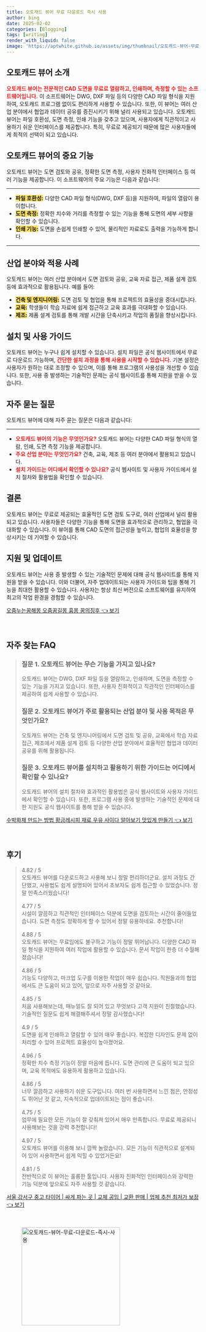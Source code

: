```yaml
---
title: 오토캐드 뷰어 무료 다운로드 즉시 사용
author: bing
date: 2025-02-02
categories: [Blogging]
tags: [writing]
render_with_liquid: false
image: 'https://aptwhite.github.io/assets/img/thumbnail/오토캐드-뷰어-무료-다운로드-즉시-사용.webp'
---
```



<h2 id='오토캐드_뷰어_소개'>오토캐드 뷰어 소개</h2>

<p><b><span style="color: #ee2323;">오토캐드 뷰어는 전문적인 CAD 도면을 무료로 열람하고, 인쇄하며, 측정할 수 있는 소프트웨어입니다.</span></b> 이 소프트웨어는 DWG, DXF 파일 등의 다양한 CAD 파일 형식을 지원하여, 오토캐드 프로그램 없이도 편리하게 사용할 수 있습니다. 또한, 이 뷰어는 여러 산업 분야에서 협업과 데이터 공유를 증진시키기 위해 널리 사용되고 있습니다. 오토캐드 뷰어는 파일 호환성, 도면 측정, 인쇄 기능을 갖추고 있으며, 사용자에게 직관적이고 사용하기 쉬운 인터페이스를 제공합니다. 특히, 무료로 제공되기 때문에 많은 사용자들에게 최적의 선택이 되고 있습니다.</p>

<h2 id='오토캐드_뷰어의_중요_기능'>오토캐드 뷰어의 중요 기능</h2>

<p>오토캐드 뷰어는 도면 검토와 공유, 정확한 도면 측정, 사용자 친화적 인터페이스 등 여러 기능을 제공합니다. 이 소프트웨어의 주요 기능은 다음과 같습니다:</p>

<hr />

<ul>
    <li><b><span style="background-color: #ffe066;">파일 호환성:</span></b> 다양한 CAD 파일 형식(DWG, DXF 등)을 지원하여, 파일의 열람이 용이합니다.</li>
    <li><b><span style="background-color: #ffe066;">도면 측정:</span></b> 정확한 치수와 거리를 측정할 수 있는 기능을 통해 도면의 세부 사항을 확인할 수 있습니다.</li>
    <li><b><span style="background-color: #ffe066;">인쇄 기능:</span></b> 도면을 손쉽게 인쇄할 수 있어, 물리적인 자료로도 출력을 가능하게 합니다.</li>
</ul>

<hr />

<h2 id='산업_분야와_적용_사례'>산업 분야와 적용 사례</h2>

<p>오토캐드 뷰어는 여러 산업 분야에서 도면 검토와 공유, 교육 자료 접근, 제품 설계 검토 등에 효과적으로 활용됩니다. 예를 들어:</p>

<ul>
    <li><b><span style="background-color: #ffe066;">건축 및 엔지니어링:</span></b> 도면 검토 및 협업을 통해 프로젝트의 효율성을 증대시킵니다.</li>
    <li><b><span style="background-color: #ffe066;">교육:</span></b> 학생들이 학습 자료에 쉽게 접근하고 교육 효과를 극대화할 수 있습니다.</li>
    <li><b><span style="background-color: #ffe066;">제조:</span></b> 제품 설계 검토를 통해 개발 시간을 단축시키고 작업의 품질을 향상시킵니다.</li>
</ul>

<h2 id='설치_및_사용_가이드'>설치 및 사용 가이드</h2>

<p>오토캐드 뷰어는 누구나 쉽게 설치할 수 있습니다. 설치 파일은 공식 웹사이트에서 무료로 다운로드 가능하며, <b><span style="color: #ee2323;">간단한 설치 과정을 통해 사용을 시작할 수 있습니다.</span></b> 기본 설정은 사용자가 원하는 대로 조정할 수 있으며, 이를 통해 프로그램의 사용성을 개선할 수 있습니다. 또한, 사용 중 발생하는 기술적인 문제는 공식 웹사이트를 통해 지원을 받을 수 있습니다.</p>

<h2 id='자주_묻는_질문'>자주 묻는 질문</h2>

<p>오토캐드 뷰어에 대해 자주 묻는 질문은 다음과 같습니다:</p>

<hr />

<ul>
    <li><b><span style="color: #ee2323;">오토캐드 뷰어의 기능은 무엇인가요?</span></b> 오토캐드 뷰어는 다양한 CAD 파일 형식의 열람, 인쇄, 도면 측정 기능을 제공합니다.</li>
    <li><b><span style="color: #ee2323;">주요 산업 분야는 무엇인가요?</span></b> 건축, 교육, 제조 등 여러 분야에서 활용되고 있습니다.</li>
    <li><b><span style="color: #ee2323;">설치 가이드는 어디에서 확인할 수 있나요?</span></b> 공식 웹사이트 및 사용자 가이드에서 설치 절차와 활용법을 확인할 수 있습니다.</li>
</ul>

<h2 id='결론'>결론</h2>

<p>오토캐드 뷰어는 무료로 제공되는 효율적인 도면 검토 도구로, 여러 산업에서 널리 활용되고 있습니다. 사용자들은 다양한 기능을 통해 도면을 효과적으로 관리하고, 협업을 극대화할 수 있습니다. 이 뷰어를 통해 CAD 도면의 접근성을 높이고, 협업의 효율성을 향상시키는 데 기여할 수 있습니다.</p>

<h2 id='지원_및_업데이트'>지원 및 업데이트</h2>

<p>오토캐드 뷰어는 사용 중 발생할 수 있는 기술적인 문제에 대해 공식 웹사이트를 통해 지원을 받을 수 있습니다. 이와 더불어, 자주 업데이트되는 사용자 가이드와 팁을 통해 기능을 최대한 활용할 수 있습니다. 사용자는 항상 최신 버전으로 소프트웨어를 유지하여 최고의 작업 환경을 경험할 수 있습니다.</p>


<p><a class="click-button" title="오줌누는꿈해몽 오줌꿈길몽 흉몽 꿈의징후" href="https://aptwhite.github.io/posts/%EC%98%A4%EC%A4%8C%EB%88%84%EB%8A%94%EA%BF%88%ED%95%B4%EB%AA%BD-%EC%98%A4%EC%A4%8C%EA%BF%88%EA%B8%B8%EB%AA%BD-%ED%9D%89%EB%AA%BD-%EA%BF%88%EC%9D%98%EC%A7%95%ED%9B%84/" rel="dofollow">오줌누는꿈해몽 오줌꿈길몽 흉몽 꿈의징후 👈 보기</a></p><br>
<h2 id='자주_찾는_FAQ'>자주 찾는 FAQ</h2>
<div itemscope="" itemtype="https://schema.org/FAQPage"> 
<blockquote> 
<div itemscope="" itemprop="mainEntity" itemtype="https://schema.org/Question"> 
<h3 itemprop="name">질문 1. 오토캐드 뷰어는 무슨 기능을 가지고 있나요?</h3> 
<div itemscope="" itemprop="acceptedAnswer" itemtype="https://schema.org/Answer"> 
<span itemprop="text"> 
<p>오토캐드 뷰어는 DWG, DXF 파일 등을 열람하고, 인쇄하며, 도면을 측정할 수 있는 기능을 가지고 있습니다. 또한, 사용자 친화적이고 직관적인 인터페이스를 제공하여 쉽게 사용할 수 있습니다.</p> 
</span> 
</div> 
</div> 

<div itemscope="" itemprop="mainEntity" itemtype="https://schema.org/Question"> 
<h3 itemprop="name">질문 2. 오토캐드 뷰어가 주로 활용되는 산업 분야 및 사용 목적은 무엇인가요?</h3> 
<div itemscope="" itemprop="acceptedAnswer" itemtype="https://schema.org/Answer"> 
<span itemprop="text"> 
<p>오토캐드 뷰어는 건축 및 엔지니어링에서 도면 검토 및 공유, 교육에서 학습 자료 접근, 제조에서 제품 설계 검토 등 다양한 산업 분야에서 효율적인 협업과 데이터 공유를 위해 활용됩니다.</p> 
</span> 
</div> 
</div> 

<div itemscope="" itemprop="mainEntity" itemtype="https://schema.org/Question"> 
<h3 itemprop="name">질문 3. 오토캐드 뷰어를 설치하고 활용하기 위한 가이드는 어디에서 확인할 수 있나요?</h3> 
<div itemscope="" itemprop="acceptedAnswer" itemtype="https://schema.org/Answer"> 
<span itemprop="text"> 
<p>오토캐드 뷰어의 설치 절차와 효과적인 활용법은 공식 웹사이트와 사용자 가이드에서 확인할 수 있습니다. 또한, 프로그램 사용 중에 발생하는 기술적인 문제에 대한 지원도 공식 웹사이트를 통해 받을 수 있습니다.</p> 
</span> 
</div> 
</div> 
</blockquote> 
</div>
<p><a class="click-button" title="수박화채 만드는 방법 황금레시피 재료 우유 사이다 알아보기 맛있게 만들기" href="https://aptwhite.github.io/posts/%EC%88%98%EB%B0%95%ED%99%94%EC%B1%84-%EB%A7%8C%EB%93%9C%EB%8A%94-%EB%B0%A9%EB%B2%95-%ED%99%A9%EA%B8%88%EB%A0%88%EC%8B%9C%ED%94%BC-%EC%9E%AC%EB%A3%8C-%EC%9A%B0%EC%9C%A0-%EC%82%AC%EC%9D%B4%EB%8B%A4-%EC%95%8C%EC%95%84%EB%B3%B4%EA%B8%B0-%EB%A7%9B%EC%9E%88%EA%B2%8C-%EB%A7%8C%EB%93%A4%EA%B8%B0/" rel="dofollow">수박화채 만드는 방법 황금레시피 재료 우유 사이다 알아보기 맛있게 만들기 👈 보기</a></p><br>
<h2 id='후기'>후기</h2>
<div itemscope itemtype="https://schema.org/Product">
  <blockquote>
  <div itemprop="review" itemscope itemtype="https://schema.org/Review">
      <div itemprop="reviewRating" itemscope itemtype="https://schema.org/Rating"> <span itemprop="ratingValue">4.82</span> / <span itemprop="bestRating">5</span> </div>
      <span itemprop="reviewBody">오토캐드 뷰어를 다운로드하고 사용해 보니 정말 편리하더군요. 설치 과정도 간단했고, 사용법도 쉽게 설명되어 있어서 초보자도 쉽게 접근할 수 있었습니다. 정말 만족스러웠습니다!</span>
  </div>
  <br>
  <div itemprop="review" itemscope itemtype="https://schema.org/Review">
      <div itemprop="reviewRating" itemscope itemtype="https://schema.org/Rating"> <span itemprop="ratingValue">4.77</span> / <span itemprop="bestRating">5</span> </div>
      <span itemprop="reviewBody">시설이 깔끔하고 직관적인 인터페이스 덕분에 도면을 검토하는 시간이 줄어들었습니다. 도면 측정도 정확하게 할 수 있어서 정말 유용하네요. 추천합니다!</span>
  </div>
  <br>
  <div itemprop="review" itemscope itemtype="https://schema.org/Review">
      <div itemprop="reviewRating" itemscope itemtype="https://schema.org/Rating"> <span itemprop="ratingValue">4.88</span> / <span itemprop="bestRating">5</span> </div>
      <span itemprop="reviewBody">오토캐드 뷰어는 무료임에도 불구하고 기능이 정말 뛰어납니다. 다양한 CAD 파일 형식을 지원하여 여러 작업에 활용할 수 있습니다. 문서 작업이 한층 더 수월해졌습니다!</span>
  </div>
  <br>
  <div itemprop="review" itemscope itemtype="https://schema.org/Review">
      <div itemprop="reviewRating" itemscope itemtype="https://schema.org/Rating"> <span itemprop="ratingValue">4.86</span> / <span itemprop="bestRating">5</span> </div>
      <span itemprop="reviewBody">기능도 다양하고, 마크업 도구를 이용한 작업이 매우 쉽습니다. 직원들과의 협업에서도 큰 도움이 되고 있어, 앞으로 자주 사용할 것 같아요.</span>
  </div>
  <br>
  <div itemprop="review" itemscope itemtype="https://schema.org/Review">
      <div itemprop="reviewRating" itemscope itemtype="https://schema.org/Rating"> <span itemprop="ratingValue">4.85</span> / <span itemprop="bestRating">5</span> </div>
      <span itemprop="reviewBody">처음 사용해보는데, 매뉴얼도 잘 되어 있고 무엇보다 고객 지원이 친절했습니다. 기술적인 질문도 쉽게 해결해주셔서 정말 감사했습니다!</span>
  </div>
  <br>
  <div itemprop="review" itemscope itemtype="https://schema.org/Review">
      <div itemprop="reviewRating" itemscope itemtype="https://schema.org/Rating"> <span itemprop="ratingValue">4.9</span> / <span itemprop="bestRating">5</span> </div>
      <span itemprop="reviewBody">도면을 쉽게 인쇄하고 열람할 수 있어 매우 좋습니다. 복잡한 디자인도 문제 없이 처리할 수 있어 프로젝트 효율성이 높아졌어요.</span>
  </div>
  <br>
  <div itemprop="review" itemscope itemtype="https://schema.org/Review">
      <div itemprop="reviewRating" itemscope itemtype="https://schema.org/Rating"> <span itemprop="ratingValue">4.96</span> / <span itemprop="bestRating">5</span> </div>
      <span itemprop="reviewBody">정확한 치수 측정 기능이 정말 마음에 듭니다. 도면 관리에 큰 도움이 되고 있으며, 교육 목적에도 유용하게 활용하고 있습니다.</span>
  </div>
  <br>
  <div itemprop="review" itemscope itemtype="https://schema.org/Review">
      <div itemprop="reviewRating" itemscope itemtype="https://schema.org/Rating"> <span itemprop="ratingValue">4.86</span> / <span itemprop="bestRating">5</span> </div>
      <span itemprop="reviewBody">너무 깔끔하고 사용하기 쉬운 도구입니다. 여러 번 사용하면서 느낀 점은, 안정성도 뛰어난 것 같고, 지속적으로 업데이트되는 점이 좋습니다.</span>
  </div>
  <br>
  <div itemprop="review" itemscope itemtype="https://schema.org/Review">
      <div itemprop="reviewRating" itemscope itemtype="https://schema.org/Rating"> <span itemprop="ratingValue">4.75</span> / <span itemprop="bestRating">5</span> </div>
      <span itemprop="reviewBody">업무에 필요한 모든 기능이 잘 갖춰져 있어서 매우 만족합니다. 무료로 제공되니 사용해보는 것을 강력 추천합니다!</span>
  </div>
  <br>
  <div itemprop="review" itemscope itemtype="https://schema.org/Review">
      <div itemprop="reviewRating" itemscope itemtype="https://schema.org/Rating"> <span itemprop="ratingValue">4.97</span> / <span itemprop="bestRating">5</span> </div>
      <span itemprop="reviewBody">오토캐드 뷰어를 이용해 보니 깜짝 놀랐습니다. 모든 기능이 직관적으로 설계되어 있어 사용하면서 쉽게 익힐 수 있었거든요!</span>
  </div>
  <br>
  <div itemprop="review" itemscope itemtype="https://schema.org/Review">
      <div itemprop="reviewRating" itemscope itemtype="https://schema.org/Rating"> <span itemprop="ratingValue">4.81</span> / <span itemprop="bestRating">5</span> </div>
      <span itemprop="reviewBody">전반적으로 이 뷰어는 훌륭한 툴입니다. 사용자 친화적인 인터페이스와 강력한 기능 덕분에 앞으로도 자주 사용할 것 같습니다.</span>
  </div>
  </blockquote>
</div>
<p><a class="click-button" title="서울 강서구 중고 타이어 | 싸게 파는 곳 | 교체 공임 | 교환 판매 | 업체 추천 최저가 보장" href="https://aptwhite.github.io/posts/%EC%84%9C%EC%9A%B8-%EA%B0%95%EC%84%9C%EA%B5%AC-%EC%A4%91%EA%B3%A0-%ED%83%80%EC%9D%B4%EC%96%B4-%EC%8B%B8%EA%B2%8C-%ED%8C%8C%EB%8A%94-%EA%B3%B3-%EA%B5%90%EC%B2%B4-%EA%B3%B5%EC%9E%84-%EA%B5%90%ED%99%98-%ED%8C%90%EB%A7%A4-%EC%97%85%EC%B2%B4-%EC%B6%94%EC%B2%9C-%EC%B5%9C%EC%A0%80%EA%B0%80-%EB%B3%B4%EC%9E%A5/" rel="dofollow">서울 강서구 중고 타이어 | 싸게 파는 곳 | 교체 공임 | 교환 판매 | 업체 추천 최저가 보장 👈 보기</a></p><br>
<figure class="image"><img src="https://aptwhite.github.io/assets/img/thumbnail/오토캐드-뷰어-무료-다운로드-즉시-사용.webp" alt="오토캐드-뷰어-무료-다운로드-즉시-사용" width="256" height="256"></figure>